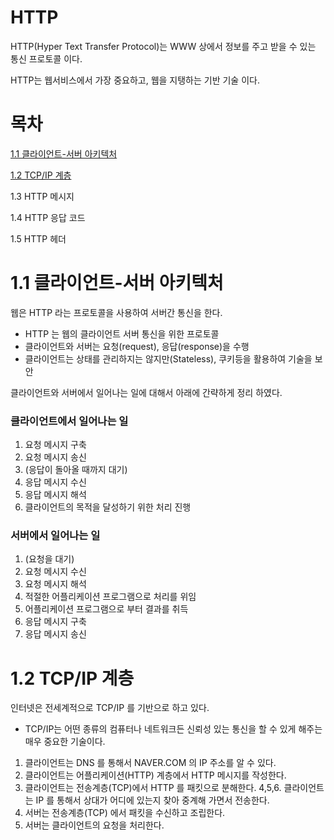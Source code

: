 # HTTP
HTTP(Hyper Text Transfer Protocol)는 WWW 상에서 정보를 주고 받을 수 있는 통신 프로토콜 이다.

HTTP는 웹서비스에서 가장 중요하고, 웹을 지탱하는 기반 기술 이다.

# 목차

[1.1 클라이언트-서버 아키텍처](#1.1-클라이언트-서버-아키텍처)

[1.2 TCP/IP 계층](#1.2-TCP/IP-계층)

1.3 HTTP 메시지

1.4 HTTP 응답 코드

1.5 HTTP 헤더


# 1.1 클라이언트-서버 아키텍처
웹은 HTTP 라는 프로토콜을 사용하여 서버간 통신을 한다.

- HTTP 는 웹의 클라이언트 서버 통신을 위한 프로토콜
- 클라이언트와 서버는 요청(request), 응답(response)을 수행
- 클라이언트는 상태를 관리하지는 않지만(Stateless), 쿠키등을 활용하여 기술을 보안

클라이언트와 서버에서 일어나는 일에 대해서 아래에 간략하게 정리 하였다.

### 클라이언트에서 일어나는 일
1. 요청 메시지 구축
2. 요청 메시지 송신
3. (응답이 돌아올 때까지 대기)
4. 응답 메시지 수신
5. 응답 메시지 해석
6. 클라이언트의 목적을 달성하기 위한 처리 진행

### 서버에서 일어나는 일
1. (요청을 대기)
2. 요청 메시지 수신
3. 요청 메시지 해석
4. 적절한 어플리케이션 프로그램으로 처리를 위임
5. 어플리케이션 프로그램으로 부터 결과를 취득
6. 응답 메시지 구축
7. 응답 메시지 송신

# 1.2 TCP/IP 계층
인터넷은 전세계적으로 TCP/IP 를 기반으로 하고 있다. 

- TCP/IP는 어떤 종류의 컴퓨터나 네트워크든 신뢰성 있는 통신을 할 수 있게 해주는 매우 중요한 기술이다.

1. 클라이언트는 DNS 를 통해서 NAVER.COM 의 IP 주소를 알 수 있다.
2. 클라이언트는 어플리케이션(HTTP) 계층에서 HTTP 메시지를 작성한다.
3. 클라이언트는 전송계층(TCP)에서 HTTP 를 패킷으로 분해한다.
4,5,6. 클라이언트는 IP 를 통해서 상대가 어디에 있는지 찾아 중계해 가면서 전송한다.
7. 서버는 전송계층(TCP) 에서 패킷을 수신하고 조립한다.
8. 서버는 클라이언트의 요청을 처리한다.